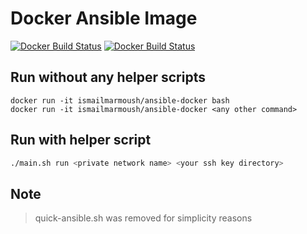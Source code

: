 # Docker Ansible Image

[![Docker Build Status](https://img.shields.io/docker/build/ismailmarmoush/ansible-docker.svg)](https://hub.docker.com/r/ismailmarmoush/ansible-docker/)
[![Docker Build Status](https://img.shields.io/docker/pulls/ismailmarmoush/ansible-docker.svg)](https://hub.docker.com/r/ismailmarmoush/ansible-docker/)

## Run without any helper scripts
```
docker run -it ismailmarmoush/ansible-docker bash
docker run -it ismailmarmoush/ansible-docker <any other command>
```

## Run with helper script
```bash
./main.sh run <private network name> <your ssh key directory> 
```

## Note
> quick-ansible.sh was removed for simplicity reasons
